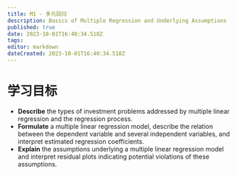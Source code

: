 ```yaml
---
title: M1 - 多元回归
description: Basics of Multiple Regression and Underlying Assumptions
published: true
date: 2023-10-01T16:40:34.518Z
tags: 
editor: markdown
dateCreated: 2023-10-01T16:40:34.518Z
---
```


# 学习目标
- **Describe** the types of investment problems addressed by multiple linear regression and the regression process.
- **Formulate** a multiple linear regression model, describe the relation between the dependent variable and several independent variables, and interpret estimated regression coefficients.
- **Explain** the assumptions underlying a multiple linear regression model and interpret residual plots indicating potential violations of these assumptions.
